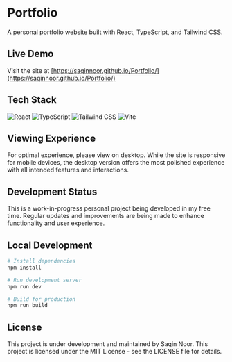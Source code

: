 # Portfolio

A personal portfolio website built with React, TypeScript, and Tailwind CSS.

## Live Demo  
Visit the site at [https://saqinnoor.github.io/Portfolio/](https://saqinnoor.github.io/Portfolio/)

## Tech Stack
![React](https://img.shields.io/badge/React-%2320232a?style=flat&logo=react&logoColor=%61DAFB)
![TypeScript](https://img.shields.io/badge/TypeScript-%23232323?style=flat&logo=typescript&logoColor=3178C6)
![Tailwind CSS](https://img.shields.io/badge/Tailwind%20CSS-%2338B2AC?style=flat&logo=tailwindcss&logoColor=white)
![Vite](https://img.shields.io/badge/Vite-%23F7C500?style=flat&logo=vite&logoColor=black)

## Viewing Experience
For optimal experience, please view on desktop. While the site is responsive for mobile devices, the desktop version offers the most polished experience with all intended features and interactions.

## Development Status  
This is a work-in-progress personal project being developed in my free time. Regular updates and improvements are being made to enhance functionality and user experience.

## Local Development
```bash
# Install dependencies
npm install

# Run development server
npm run dev

# Build for production
npm run build
```

## License
This project is under development and maintained by Saqin Noor. This project is licensed under the MIT License - see the LICENSE file for details.